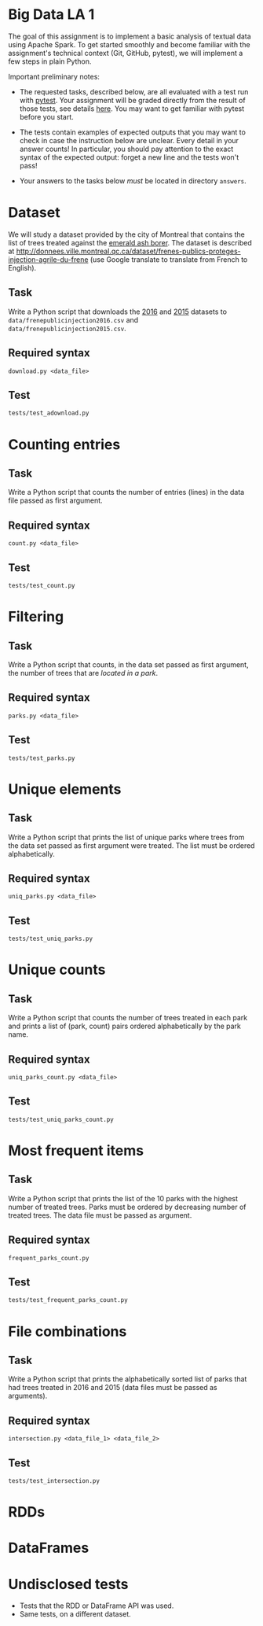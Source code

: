 # Big Data LA 1

The goal of this assignment is to implement a basic analysis of
textual data using Apache Spark. To get started smoothly and become
familiar with the assignment's technical context (Git, GitHub,
pytest), we will implement a few steps in plain Python.


Important preliminary notes:

* The requested tasks, described below, are all evaluated with a test
  run with [pytest](http://pytest.org). Your assignment will be graded
  directly from the result of those tests, see details
  [here](./README.md). You may want to get familiar with pytest before
  you start.
  
* The tests contain examples of expected outputs that you may want to
  check in case the instruction below are unclear. Every detail in
  your answer counts! In particular, you should pay attention to the
  exact syntax of the expected output: forget a new line and the tests
  won't pass!

* Your answers to the tasks below *must* be located in directory `answers`. 

# Dataset

We will study a dataset provided by the city of Montreal that contains
the list of trees treated against the [emerald ash
borer](https://en.wikipedia.org/wiki/Emerald_ash_borer). The dataset
is described at
http://donnees.ville.montreal.qc.ca/dataset/frenes-publics-proteges-injection-agrile-du-frene
(use Google translate to translate from French to English). 

## Task

Write a Python script that downloads the [2016](http://donnees.ville.montreal.qc.ca/dataset/ebb813dd-a93f-4fb0-8137-80492a30a1fa/resource/0a5984e4-752f-401e-b2d9-aa0567535d39/download/frenepublicinjection2016.csv) and [2015](http://donnees.ville.montreal.qc.ca/dataset/ebb813dd-a93f-4fb0-8137-80492a30a1fa/resource/a57f787f-bde9-4a59-88d1-4ae742edd9b8/download/frenepublicinjection2015.csv) datasets to `data/frenepublicinjection2016.csv` and `data/frenepublicinjection2015.csv`.

## Required syntax

`download.py <data_file>`

## Test

`tests/test_adownload.py`

# Counting entries

## Task

Write a Python script that counts the number of entries (lines) in
the data file passed as first argument.

## Required syntax

`count.py <data_file>`

## Test

`tests/test_count.py`

# Filtering

## Task

Write a Python script that counts, in the data
set passed as first argument, the number of trees that are *located in
a park*.

## Required syntax

`parks.py <data_file>`

## Test

`tests/test_parks.py`

# Unique elements

## Task

Write a Python script that prints the list
of unique parks where trees from the data set passed as first argument
were treated. The list must be ordered alphabetically.

## Required syntax

`uniq_parks.py <data_file>`

## Test

`tests/test_uniq_parks.py`

# Unique counts

## Task

Write a Python script that counts the number of trees treated in each
park and prints a list of (park, count) pairs ordered alphabetically
by the park name.

## Required syntax

`uniq_parks_count.py <data_file>`

## Test

`tests/test_uniq_parks_count.py`

# Most frequent items

## Task

Write a Python script that prints the list of the 10 parks with the
highest number of treated trees. Parks must be ordered by decreasing
number of treated trees. The data file must be passed as argument.

## Required syntax

`frequent_parks_count.py`

## Test

`tests/test_frequent_parks_count.py`

# File combinations

## Task

Write a Python script that prints the
alphabetically sorted list of parks that had trees treated in 2016 and
2015 (data files must be passed as arguments).

## Required syntax

`intersection.py <data_file_1> <data_file_2>`

## Test

`tests/test_intersection.py`

# RDDs

# DataFrames

# Undisclosed tests

- Tests that the RDD or DataFrame API was used.
- Same tests, on a different dataset.